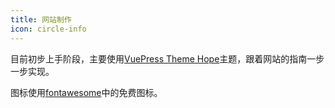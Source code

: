 ```yaml
---
title: 网站制作
icon: circle-info
---
```


目前初步上手阶段，主要使用[VuePress Theme Hope](https://theme-hope.vuejs.press/zh/)主题，跟着网站的指南一步一步实现。

图标使用[fontawesome](https://fontawesome.com/search?o=r&m=free)中的免费图标。
